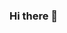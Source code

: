 ### Hi there 👋

<!--
**rahul-joy-gub/rahul-joy-gub** is a ✨ _special_ ✨ repository because its `README.md` (this file) appears on your GitHub profile.

Here are some ideas to get you started:

- 🔭 I’m currently working on Cyber Security
- 🌱 I’m currently learning Cyber Security
- 👯 I’m looking to collaborate on Cyber Security
- 🤔 I’m looking for help with ...
- 💬 Ask me about Digital Marketing, Password Cracking, etc.
- 📫 How to reach me: 212902070@student.green.ac.bd
- 😄 Pronouns: Rahul
- ⚡ Fun fact: Happy  

-->
